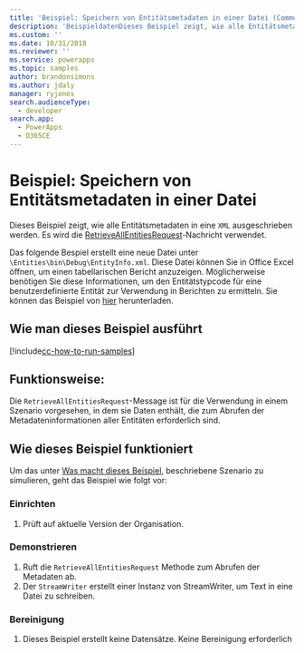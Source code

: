 ```yaml
---
title: 'Beispiel: Speichern von Entitätsmetadaten in einer Datei (Common Data Service) | Microsoft Docs'
description: 'BeispieldatenDieses Beispiel zeigt, wie alle Entitätsmetadaten in einer XML-Datei ausgeschrieben werden.'
ms.custom: ''
ms.date: 10/31/2018
ms.reviewer: ''
ms.service: powerapps
ms.topic: samples
author: brandonsimons
ms.author: jdaly
manager: ryjones
search.audienceType:
  - developer
search.app:
  - PowerApps
  - D365CE
---
```

# <a name="sample-dump-entity-metadata-to-a-file"></a>Beispiel: Speichern von Entitätsmetadaten in einer Datei

Dieses Beispiel zeigt, wie alle Entitätsmetadaten in eine `XML` ausgeschrieben werden. Es wird die [RetrieveAllEntitiesRequest](https://docs.microsoft.com/dotnet/api/microsoft.xrm.sdk.messages.retrieveallentitiesrequest?view=dynamics-general-ce-9)-Nachricht verwendet.

Das folgende Bespiel erstellt eine neue Datei unter `\Entities\bin\Debug\EntityInfo.xml`. Diese Datei können Sie in Office Excel öffnen, um einen tabellarischen Bericht anzuzeigen. Möglicherweise benötigen Sie diese Informationen, um den Entitätstypcode für eine benutzerdefinierte Entität zur Verwendung in Berichten zu ermitteln. Sie können das Beispiel von [hier](https://github.com/Microsoft/PowerApps-Samples/tree/master/cds/orgsvc/C%23/DumpEntityMetadata) herunterladen.

## <a name="how-to-run-this-sample"></a>Wie man dieses Beispiel ausführt

[!include[cc-how-to-run-samples](../../includes/cc-how-to-run-samples.md)]

## <a name="what-this-sample-does"></a>Funktionsweise:

Die `RetrieveAllEntitiesRequest`-Message ist für die Verwendung in einem Szenario vorgesehen, in dem sie Daten enthält, die zum Abrufen der Metadateninformationen aller Entitäten erforderlich sind.

## <a name="how-this-sample-works"></a>Wie dieses Beispiel funktioniert

Um das unter [Was macht dieses Beispiel](#what-this-sample-does), beschriebene Szenario zu simulieren, geht das Beispiel wie folgt vor:

### <a name="setup"></a>Einrichten

1. Prüft auf aktuelle Version der Organisation.


### <a name="demonstrate"></a>Demonstrieren

1. Ruft die `RetrieveAllEntitiesRequest` Methode zum Abrufen der Metadaten ab. 
1. Der `StreamWriter` erstellt einer Instanz von StreamWriter, um Text in eine Datei zu schreiben.

### <a name="clean-up"></a>Bereinigung

1. Dieses Beispiel erstellt keine Datensätze. Keine Bereinigung erforderlich


